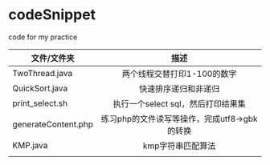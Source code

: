 # codeSnippet
code for my practice


| 文件/文件夹        | 描述       |
| ------------- |:-------------:|
| TwoThread.java      | 两个线程交替打印1-100的数字 |
| QuickSort.java     |  快速排序递归和非递归    |
| print_select.sh     | 执行一个select sql，然后打印结果集  |
| generateContent.php     | 练习php的文件读写等操作，完成utf8->gbk的转换     |
| KMP.java  | kmp字符串匹配算法  |
|   |   |
